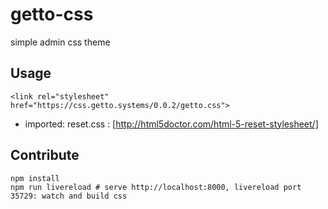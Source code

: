 # getto-css

simple admin css theme

## Usage

```
<link rel="stylesheet" href="https://css.getto.systems/0.0.2/getto.css">
```

* imported: reset.css : [http://html5doctor.com/html-5-reset-stylesheet/]

## Contribute

```
npm install
npm run livereload # serve http://localhost:8000, livereload port 35729: watch and build css
```
